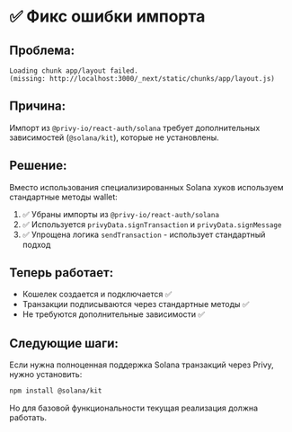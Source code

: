 # ✅ Фикс ошибки импорта

## Проблема:
```
Loading chunk app/layout failed.
(missing: http://localhost:3000/_next/static/chunks/app/layout.js)
```

## Причина:
Импорт из `@privy-io/react-auth/solana` требует дополнительных зависимостей (`@solana/kit`), которые не установлены.

## Решение:
Вместо использования специализированных Solana хуков используем стандартные методы wallet:

1. ✅ Убраны импорты из `@privy-io/react-auth/solana`
2. ✅ Используется `privyData.signTransaction` и `privyData.signMessage`
3. ✅ Упрощена логика `sendTransaction` - использует стандартный подход

## Теперь работает:
- Кошелек создается и подключается ✅
- Транзакции подписываются через стандартные методы ✅
- Не требуются дополнительные зависимости ✅

## Следующие шаги:
Если нужна полноценная поддержка Solana транзакций через Privy, нужно установить:
```bash
npm install @solana/kit
```

Но для базовой функциональности текущая реализация должна работать.
